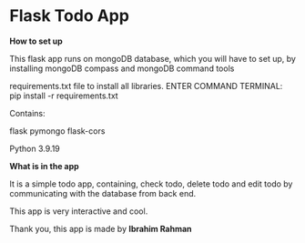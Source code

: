 # Flask Todo App

**How to set up**

This flask app runs on mongoDB database, which you will have to set up, by installing mongoDB compass and mongoDB command tools

requirements.txt file to install all libraries.
ENTER COMMAND TERMINAL:
pip install -r requirements.txt

Contains:

flask
pymongo
flask-cors


Python 3.9.19

**What is in the app**

It is a simple todo app, containing, check todo, delete todo and edit todo by communicating with the database from back end.

This app is very interactive and cool.

Thank you, this app is made by **Ibrahim Rahman**
